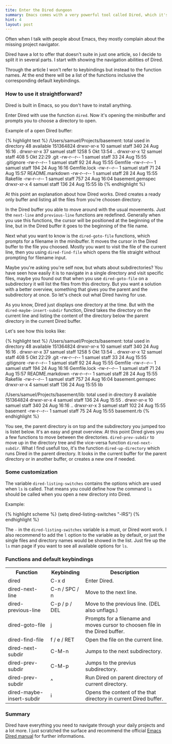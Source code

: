 ```yaml
---
tite: Enter the Dired dungeon
summary: Emacs comes with a very powerful tool called Dired, which it's way more than just a directory navigator.
hint: 4
layout: post
---
```

Often when I talk with people about Emacs, they mostly complain about
the missing project navigator.

Dired have a lot to offer that doesn't suite in just one article, so
I decide to split it in several parts. I start with showing the
navigation abilities of Dired.

Through the article I won't refer to keybindings but instead to the
function names. At the end there will be a list of the functions
inclusive the corresponding default keybindings.

### How to use it straightforward?

Dired is built in Emacs, so you don't have to install anything.

Enter Dired with use the function `dired`. Now it's opening the
minibuffer and prompts you to choose a directory to open.

Example of a open Dired buffer:

{% highlight text %}
  /Users/samuel/Projects/basement:
  total used in directory 48 available 151364824
  drwxr-xr-x  10 samuel  staff   340 24 Aug 16:16 .
  drwxr-xr-x  37 samuel  staff  1258  5 Okt 13:54 ..
  drwxr-xr-x  12 samuel  staff   408  5 Okt 22:29 .git
  -rw-r--r--   1 samuel  staff    33 24 Aug 15:55 .gitignore
  -rw-r--r--   1 samuel  staff    92 24 Aug 15:55 Gemfile
  -rw-r--r--   1 samuel  staff   194 24 Aug 16:16 Gemfile.lock
  -rw-r--r--   1 samuel  staff    71 24 Aug 15:57 README.markdown
  -rw-r--r--   1 samuel  staff    28 24 Aug 15:55 Rakefile
  -rw-r--r--   1 samuel  staff   757 24 Aug 16:04 basement.gemspec
  drwxr-xr-x   4 samuel  staff   136 24 Aug 15:55 lib
{% endhighlight %}

At this point an explanation about how Dired works. Dired creates a
ready only buffer and listing all the files from you're choosen
directory.

In the Dired buffer you able to move around with the usual
movements. Just the `next-line` and `previous-line` functions are
redefined. Generally when you use this functions, the cursor will be
positioned at the beginning of the line, but in the Dired buffer it
goes to the beginning of the file name.

Next what you want to know is the `dired-goto-file` functions, which
prompts for a filename in the minibuffer. It moves the cursor in the
Dired buffer to the file you choosed. Mostly you want to visit the
file of the current line, then you using `dired-find-file` which
opens the file straight without prompting for filename input.

Maybe you're asking you're self now, but whats about
subdirectories? You have seen how easily it is to navigate in a single
directory and visit specific files, maybe you found out that when you
use `dired-goto-file` on a subdirectory it will list the files from
this directory. But you want a solution with a better overview,
something that gives you the parent and the subdirectory at once.
So let's check out what Dired having for use.

As you know, Dired just displays one directory at the time. But with
the `dired-maybe-insert-subdir` function, Dired takes the directory
on the current line and listing the content of the directory below
the parent directory in the current Dired buffer.

Let's see how this looks like:

{% highlight text %}
  /Users/samuel/Projects/basement:
  total used in directory 48 available 151364824
  drwxr-xr-x  10 samuel  staff   340 24 Aug 16:16 .
  drwxr-xr-x  37 samuel  staff  1258  5 Okt 13:54 ..
  drwxr-xr-x  12 samuel  staff   408  5 Okt 22:29 .git
  -rw-r--r--   1 samuel  staff    33 24 Aug 15:55 .gitignore
  -rw-r--r--   1 samuel  staff    92 24 Aug 15:55 Gemfile
  -rw-r--r--   1 samuel  staff   194 24 Aug 16:16 Gemfile.lock
  -rw-r--r--   1 samuel  staff    71 24 Aug 15:57 README.markdown
  -rw-r--r--   1 samuel  staff    28 24 Aug 15:55 Rakefile
  -rw-r--r--   1 samuel  staff   757 24 Aug 16:04 basement.gemspec
  drwxr-xr-x   4 samuel  staff   136 24 Aug 15:55 lib

  /Users/samuel/Projects/basement/lib:
  total used in directory 8 available 151364824
  drwxr-xr-x   4 samuel  staff  136 24 Aug 15:55 .
  drwxr-xr-x  10 samuel  staff  340 24 Aug 16:16 ..
  drwxr-xr-x   3 samuel  staff  102 24 Aug 15:55 basement
  -rw-r--r--   1 samuel  staff   75 24 Aug 15:55 basement.rb
{% endhighlight %}

You see, the parent directory is on top and the subdirectory you jumped
too is listet below. It's an easy and great overview. At this point
Dired gives you a few functions to move between the
directories. `dired-prev-subdir` to move up in the directory tree and the
vice-versa function `dired-next-subdir`. What I find usefull too, it's
the function `dired-up-directory` which runs Dired in the parent
directory. It looks in the current buffer for the parent directory or
in another buffer, or creates a new one if needed.

### Some customization

The variable `dired-listing-switches` contains the options which are
used when `ls` is called. That means you could define how the command
`ls` should be called when you open a new directory into Dired.

Example:

{% highlight scheme %}
(setq dired-listing-switches "-lRS")
{% endhighlight %}

The `-` in the `dired-listing-switches` variable is a must, or Dired
wont work. I also recommend to add the `l` option to the variable as
by default, or just the single files and directory names would be
showed in the list. Just fire up the `ls` man page if you want to see
all available options for `ls`.

### Functions and default keybindings

<table class="function-list">
    <tr>
        <th class="functions">Function</th>
        <th>Keybinding</th>
        <th>Description</th>
    </tr>
    <tr>
        <td><span class="code">dired</span></td>
        <td><span class="code">C-x d</span></td>
        <td>Enter Dired.</td>
    </tr>
    <tr>
        <td><span class="code">dired-next-line</span></td>
        <td><span class="code">C-n / SPC / n</span></td>
        <td>Move to the next line.</td>
    </tr>
    <tr>
        <td><span class="code">dired-previous-line</span></td>
        <td><span class="code">C-p / p / DEL</span></td>
        <td>Move to the previous line. (<span class="code">DEL</span> also unflags.)</td>
    </tr>
    <tr>
        <td><span class="code">dired-goto-file</span></td>
        <td><span class="code">j</span></td>
        <td>Prompts for a filename and moves cursor to choosen file in
    the Dired buffer.</td>
    </tr>
    <tr>
        <td><span class="code">dired-find-file</span></td>
        <td><span class="code">f / e / RET</span></td>
        <td>Open the file on the current line.</td>
    </tr>
    <tr>
        <td><span class="code">dired-next-subdir</span></td>
        <td><span class="code">C-M-n</span></td>
        <td>Jumps to the next subdirectory.</td>
    </tr>
    <tr>
        <td><span class="code">dired-prev-subdir</span></td>
        <td><span class="code">C-M-p</span></td>
        <td>Jumps to the previus subdirectory.</td>
    </tr>
    <tr>
        <td><span class="code">dired-prev-subdir</span></td>
        <td><span class="code">^</span></td>
        <td>Run Dired on parent directory of current directory.</td>
    </tr>
    <tr>
        <td><span class="code">dired-maybe-insert-subdir</span></td>
        <td><span class="code">i</span></td>
        <td>Opens the content of the that directory in current Dired buffer.</td>
    </tr>
</table>

### Summary

Dired have everything you need to navigate through your daily projects
and a lot more. I just scratched the surface and recommend the
official [Emacs Dired manual](http://www.gnu.org/s/libtool/manual/emacs/Dired.html#Dired)
for further informations.
